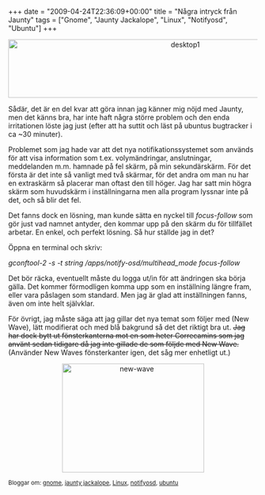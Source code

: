 +++
date = "2009-04-24T22:36:09+00:00"
title = "Några intryck från Jaunty"
tags = ["Gnome", "Jaunty Jackalope", "Linux", "Notifyosd", "Ubuntu"]
+++

<p style="text-align: center;">
  <a href="http://cdn.junkpile.se/2009/04/desktop.png"></a><a href="http://cdn.junkpile.se/2009/04/desktop1.png"><img class="aligncenter size-full wp-image-110" title="desktop1" src="http://cdn.junkpile.se/2009/04/desktop1.png" alt="desktop1" width="700" height="118" /></a>
</p>

Sådär, det är en del kvar att göra innan jag känner mig nöjd med Jaunty, men det känns bra, har inte haft några större problem och den enda irritationen löste jag just (efter att ha suttit och läst på ubuntus bugtracker i ca ~30 minuter).

Problemet som jag hade var att det nya notifikationssystemet som används för att visa information som t.ex. volymändringar, anslutningar, meddelanden m.m. hamnade på fel skärm, på min sekundärskärm. För det första är det inte så vanligt med två skärmar, för det andra om man nu har en extraskärm så placerar man oftast den till höger. Jag har satt min högra skärm som huvudskärm i inställningarna men alla program lyssnar inte på det, och så blir det fel.

Det fanns dock en lösning, man kunde sätta en nyckel till *focus-follow* som gör just vad namnet antyder, den kommar upp på den skärm du för tillfället arbetar. En enkel, och perfekt lösning. Så hur ställde jag in det?

Öppna en terminal och skriv:

*gconftool-2 -s -t string /apps/notify-osd/multihead_mode focus-follow*

Det bör räcka, eventuellt måste du logga ut/in för att ändringen ska börja gälla. Det kommer förmodligen komma upp som en inställning längre fram, eller vara påslagen som standard. Men jag är glad att inställningen fanns, även om inte helt självklar.

<p style="text-align: left;">
  För övrigt, jag måste säga att jag gillar det nya temat som följer med (New Wave), lätt modifierat och med blå bakgrund så det det riktigt bra ut. <span style="text-decoration: line-through;">Jag har dock bytt ut fönsterkanterna mot en som heter Correcamins som jag använt sedan tidigare då jag inte gillade de som följde med New Wave.</span> (Använder New Waves fönsterkanter igen, det såg mer enhetligt ut.)<span style="text-decoration: line-through;"><br /> </span>
</p>

<p style="text-align: center;">
  <a href="http://cdn.junkpile.se/2009/04/new-wave.png"><img class="aligncenter size-full wp-image-109" title="new-wave" src="http://cdn.junkpile.se/2009/04/new-wave.png" alt="new-wave" width="287" height="220" /></a>
</p>

<small> <p class='technorati-tags'>
  Bloggar om: <a class='technorati-link' href='http://bloggar.se/om/gnome' rel='tag' target='_self'>gnome</a>, <a class='technorati-link' href='http://bloggar.se/om/jaunty+jackalope' rel='tag' target='_self'>jaunty jackalope</a>, <a class='technorati-link' href='http://bloggar.se/om/Linux' rel='tag' target='_self'>Linux</a>, <a class='technorati-link' href='http://bloggar.se/om/notifyosd' rel='tag' target='_self'>notifyosd</a>, <a class='technorati-link' href='http://bloggar.se/om/ubuntu' rel='tag' target='_self'>ubuntu</a>
</p></small>
